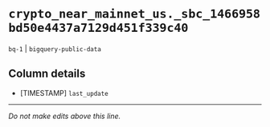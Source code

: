 # `crypto_near_mainnet_us._sbc_1466958bd50e4437a7129d451f339c40`
`bq-1` | `bigquery-public-data`

## Column details
* [TIMESTAMP] `last_update`

-------------------------------------------------------------------------------
*Do not make edits above this line.*
